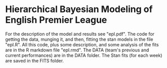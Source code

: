 # Hierarchical Bayesian Modeling of English Premier League

For the description of the model and results see "epl.pdf". 
The code for getting the data, munging it, and then, fitting the stan models in the file "epl.R".
All this code, plus some description, and some analysis of the fits are in the R markdown file "epl.rmd".
The DATA (team's previous and current performances) are in the DATA folder.
The Stan fits (for each week) are saved in the FITS folder.
